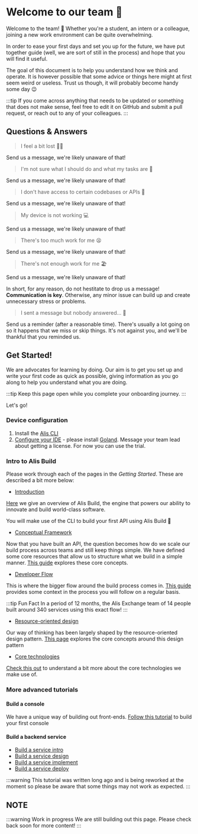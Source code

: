 # Welcome to our team 👋

Welcome to the team! 🎉 Whether you're a student, an intern or a colleague,
joining a new work environment can be quite overwhelming.

In order to ease your first days and set you up for the future,
we have put together guide (well, we are sort of still in the process) and
hope that you will find it useful.

The goal of this document is to help you understand how we think and operate. It is however possible that
some advice or things here might at first seem weird or useless.
Trust us though, it will probably become handy some day 😉

:::tip
If you come across anything that needs to be updated or something that does not make sense,
feel free to edit it on GitHub and submit a pull request, or reach out to any of your colleagues.
:::


## Questions & Answers
> I feel a bit lost 🤷‍♂️

Send us a message, we're likely unaware of that!

> I'm not sure what I should do and what my tasks are 👀

Send us a message, we're likely unaware of that!

> I don't have access to certain codebases or APIs 🔐

Send us a message, we're likely unaware of that!

> My device is not working 💻

Send us a message, we're likely unaware of that!

> There's too much work for me 😫

Send us a message, we're likely unaware of that!

> There's not enough work for me 🏖️

Send us a message, we're likely unaware of that!

In short, for any reason, do not hestitate to drop us a message! **Communication is key**.
Otherwise, any minor issue can build up and create unnecessary stress or problems.

>I sent a message but nobody answered... 💬

Send us a reminder (after a reasonable time). There's usually a lot going on so it happens
that we miss or skip things. It's not against you, and we'll be thankful that you reminded us.

## Get Started!

We are advocates for learning by doing. Our aim is to get you set up and write your first code
as quick as possible, giving information as you go along to help you understand what you are doing.

:::tip
Keep this page open while you complete your onboarding journey.
:::

Let's go!

### Device configuration

1. Install the [Alis CLI](command-line-interface.md)
2. [Configure your IDE](/guides/how-to-guides/configure-your-IDE) - please install [Goland](https://www.jetbrains.com/go/download/). Message your team lead about getting a license. For now you can use the trial.

### Intro to Alis Build

Please work through each of the pages in the _Getting Started_. These are described a bit more below:

- [Introduction](introduction.md)

[Here](introduction.md) we give an overview of Alis Build, the engine that powers our ability to innovate and build
world-class software.

You will make use of the CLI to build your first API using Alis Build 🎉

- [Conceptual Framework](conceptual-framework.md)

Now that you have built an API, the question becomes how do we scale our build process across
teams and still keep things simple. We have defined some core resources that allow us to structure
what we build in a simple manner. [This guide](conceptual-framework.md) explores these core concepts.

- [Developer Flow](developer-flow.md)

This is where the bigger flow around the build process comes
in. [This guide](developer-flow.md) provides some context in the process you will follow on a regular basis.

:::tip Fun Fact
In a period of 12 months, the Alis Exchange team of 14 people built around 340 services using
this exact flow!
:::

- [Resource-oriented design](/guides/references/resource-oriented-design)

Our way of thinking has been largely shaped by the resource-oriented design pattern. [This page](/guides/references/resource-oriented-design) explores
the core concepts around this design pattern

- [Core technologies](/guides/references/core-technologies)

[Check this out](/guides/references/core-technologies) to understand a bit more about the core technologies we make use of.

### More advanced tutorials

#### Build a console

We have a unique way of building out front-ends. [Follow this tutorial](/guides/how-to-guides/build-your-first-console) to build your first console

#### Build a backend service
- [Build a service intro](/guides/how-to-guides/build-a-service/overview)
- [Build a service design](/guides/how-to-guides/build-a-service/design)
- [Build a service implement](/guides/how-to-guides/build-a-service/implement)
- [Build a service deploy](/guides/how-to-guides/build-a-service/deploy)

:::warning
This tutorial was written long ago and is being reworked at the moment so please
be aware that some things may not work as expected.
:::

## NOTE

:::warning Work in progress
We are still building out this page. Please check back soon for more content!
:::
